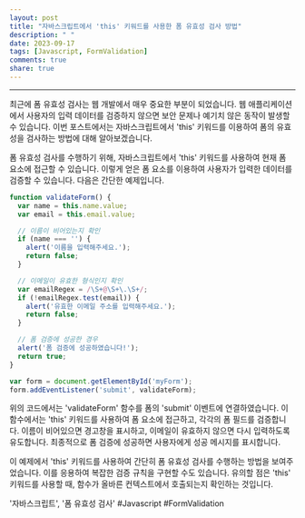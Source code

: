 ```yaml
---
layout: post
title: "자바스크립트에서 'this' 키워드를 사용한 폼 유효성 검사 방법"
description: " "
date: 2023-09-17
tags: [Javascript, FormValidation]
comments: true
share: true
---
```


---

최근에 폼 유효성 검사는 웹 개발에서 매우 중요한 부분이 되었습니다. 웹 애플리케이션에서 사용자의 입력 데이터를 검증하지 않으면 보안 문제나 예기치 않은 동작이 발생할 수 있습니다. 이번 포스트에서는 자바스크립트에서 'this' 키워드를 이용하여 폼의 유효성을 검사하는 방법에 대해 알아보겠습니다.

폼 유효성 검사를 수행하기 위해, 자바스크립트에서 'this' 키워드를 사용하여 현재 폼 요소에 접근할 수 있습니다. 이렇게 얻은 폼 요소를 이용하여 사용자가 입력한 데이터를 검증할 수 있습니다. 다음은 간단한 예제입니다.

```javascript
function validateForm() {
  var name = this.name.value;
  var email = this.email.value;

  // 이름이 비어있는지 확인
  if (name === '') {
    alert('이름을 입력해주세요.');
    return false;
  }

  // 이메일이 유효한 형식인지 확인
  var emailRegex = /\S+@\S+\.\S+/;
  if (!emailRegex.test(email)) {
    alert('유효한 이메일 주소를 입력해주세요.');
    return false;
  }

  // 폼 검증에 성공한 경우
  alert('폼 검증에 성공하였습니다!');
  return true;
}

var form = document.getElementById('myForm');
form.addEventListener('submit', validateForm);
```

위의 코드에서는 'validateForm' 함수를 폼의 'submit' 이벤트에 연결하였습니다. 이 함수에서는 'this' 키워드를 사용하여 폼 요소에 접근하고, 각각의 폼 필드를 검증합니다. 이름이 비어있으면 경고창을 표시하고, 이메일이 유효하지 않으면 다시 입력하도록 유도합니다. 최종적으로 폼 검증에 성공하면 사용자에게 성공 메시지를 표시합니다.

이 예제에서 'this' 키워드를 사용하여 간단히 폼 유효성 검사를 수행하는 방법을 보여주었습니다. 이를 응용하여 복잡한 검증 규칙을 구현할 수도 있습니다. 유의할 점은 'this' 키워드를 사용할 때, 함수가 올바른 컨텍스트에서 호출되는지 확인하는 것입니다.

'자바스크립트', '폼 유효성 검사' #Javascript #FormValidation